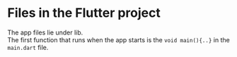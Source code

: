 # Files in the Flutter project

The app files lie under lib.\
The first function that runs when the app starts is the `void main(){..}` in the `main.dart` file.